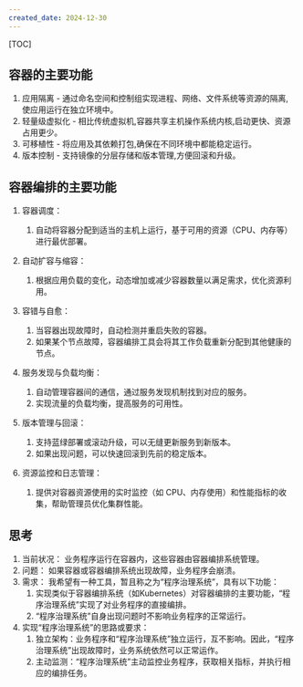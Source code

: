 ```yaml
---
created_date: 2024-12-30
---
```


[TOC]

## 容器的主要功能

1. 应用隔离 - 通过命名空间和控制组实现进程、网络、文件系统等资源的隔离,使应用运行在独立环境中。
2. 轻量级虚拟化 - 相比传统虚拟机,容器共享主机操作系统内核,启动更快、资源占用更少。
3. 可移植性 - 将应用及其依赖打包,确保在不同环境中都能稳定运行。
4. 版本控制 - 支持镜像的分层存储和版本管理,方便回滚和升级。

## 容器编排的主要功能

1. 容器调度：

   1. 自动将容器分配到适当的主机上运行，基于可用的资源（CPU、内存等）进行最优部署。

2. 自动扩容与缩容：

   1. 根据应用负载的变化，动态增加或减少容器数量以满足需求，优化资源利用。

3. 容错与自愈：

   1. 当容器出现故障时，自动检测并重启失败的容器。
   2. 如果某个节点故障，容器编排工具会将其工作负载重新分配到其他健康的节点。

4. 服务发现与负载均衡：

   1. 自动管理容器间的通信，通过服务发现机制找到对应的服务。
   2. 实现流量的负载均衡，提高服务的可用性。

5. 版本管理与回滚：

   1. 支持蓝绿部署或滚动升级，可以无缝更新服务到新版本。
   2. 如果出现问题，可以快速回滚到先前的稳定版本。

6. 资源监控和日志管理：

   1. 提供对容器资源使用的实时监控（如 CPU、内存使用）和性能指标的收集，帮助管理员优化集群性能。

## 思考

1. 当前状况： 业务程序运行在容器内，这些容器由容器编排系统管理。
2. 问题： 如果容器或容器编排系统出现故障，业务程序会崩溃。
3. 需求： 我希望有一种工具，暂且称之为“程序治理系统”，具有以下功能：
   1. 实现类似于容器编排系统（如Kubernetes）对容器编排的主要功能，“程序治理系统”实现了对业务程序的直接编排。
   2. “程序治理系统”自身出现问题时不影响业务程序的正常运行。
4. 实现“程序治理系统”的思路或要求：
   1. 独立架构：业务程序和“程序治理系统”独立运行，互不影响。因此，“程序治理系统”出现故障时，业务系统依然可以正常运作。
   2. 主动监测：“程序治理系统”主动监控业务程序，获取相关指标，并执行相应的编排任务。
